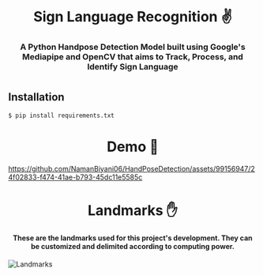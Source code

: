 <h1 align="center"> <b> Sign Language Recognition ✌️ </b> </h1>

<h3 align="center"> A Python Handpose Detection Model built using Google's Mediapipe and OpenCV that aims to Track, Process, and Identify Sign Language</h3>
<h1 align="center"></h1>

## Installation
```$ pip install requirements.txt```

<h1 align="center">Demo 🔨</h1>

https://github.com/NamanBiyani06/HandPoseDetection/assets/99156947/24f02833-f474-41ae-b793-45dc11e5585c

<h1 align="center"> Landmarks ✋</h1>
<h4 align="center">These are the landmarks used for this project's development. They can be customized and delimited according to computing power.</h4>


![Landmarks](https://github.com/NamanBiyani06/SignLanguageRecognition/blob/main/images/hand_landmarks.png)

